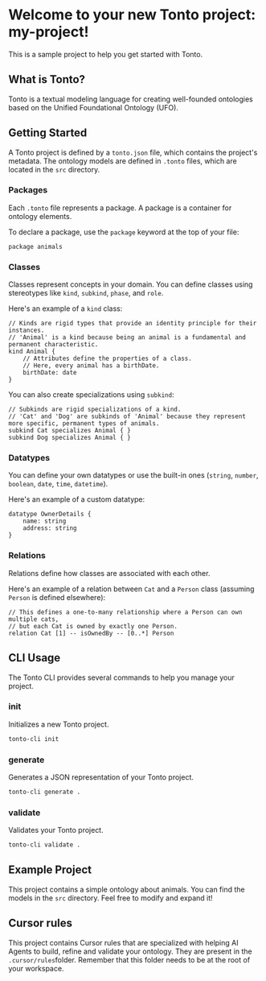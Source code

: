 # Welcome to your new Tonto project: my-project!

This is a sample project to help you get started with Tonto.

## What is Tonto?

Tonto is a textual modeling language for creating well-founded ontologies based on the Unified Foundational Ontology (UFO).

## Getting Started

A Tonto project is defined by a `tonto.json` file, which contains the project's metadata. The ontology models are defined in `.tonto` files, which are located in the `src` directory.

### Packages

Each `.tonto` file represents a package. A package is a container for ontology elements.

To declare a package, use the `package` keyword at the top of your file:
```tonto
package animals
```

### Classes

Classes represent concepts in your domain. You can define classes using stereotypes like `kind`, `subkind`, `phase`, and `role`.

Here's an example of a `kind` class:
```tonto
// Kinds are rigid types that provide an identity principle for their instances.
// 'Animal' is a kind because being an animal is a fundamental and permanent characteristic.
kind Animal {
    // Attributes define the properties of a class.
    // Here, every animal has a birthDate.
    birthDate: date
}
```

You can also create specializations using `subkind`:
```tonto
// Subkinds are rigid specializations of a kind.
// 'Cat' and 'Dog' are subkinds of 'Animal' because they represent more specific, permanent types of animals.
subkind Cat specializes Animal { }
subkind Dog specializes Animal { }
```

### Datatypes

You can define your own datatypes or use the built-in ones (`string`, `number`, `boolean`, `date`, `time`, `datetime`).

Here's an example of a custom datatype:
```tonto
datatype OwnerDetails {
    name: string
    address: string
}
```

### Relations

Relations define how classes are associated with each other.

Here's an example of a relation between `Cat` and a `Person` class (assuming `Person` is defined elsewhere):
```tonto
// This defines a one-to-many relationship where a Person can own multiple cats,
// but each Cat is owned by exactly one Person.
relation Cat [1] -- isOwnedBy -- [0..*] Person
```

## CLI Usage

The Tonto CLI provides several commands to help you manage your project.

### init

Initializes a new Tonto project.
```bash
tonto-cli init
```

### generate

Generates a JSON representation of your Tonto project.
```bash
tonto-cli generate .
```

### validate

Validates your Tonto project.
```bash
tonto-cli validate .
```

## Example Project

This project contains a simple ontology about animals. You can find the models in the `src` directory. Feel free to modify and expand it!


## Cursor rules

This project contains Cursor rules that are specialized with helping AI Agents to build, refine and validate your ontology. They are present in the `.cursor/rules`folder. Remember that this folder needs to be at the root of your workspace.